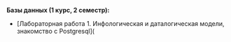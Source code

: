 <b> Базы данных (1 курс, 2 семестр):</b>
- [Лабораторная работа 1. Инфологическая и даталогическая модели, знакомство с Postgresql]( 
